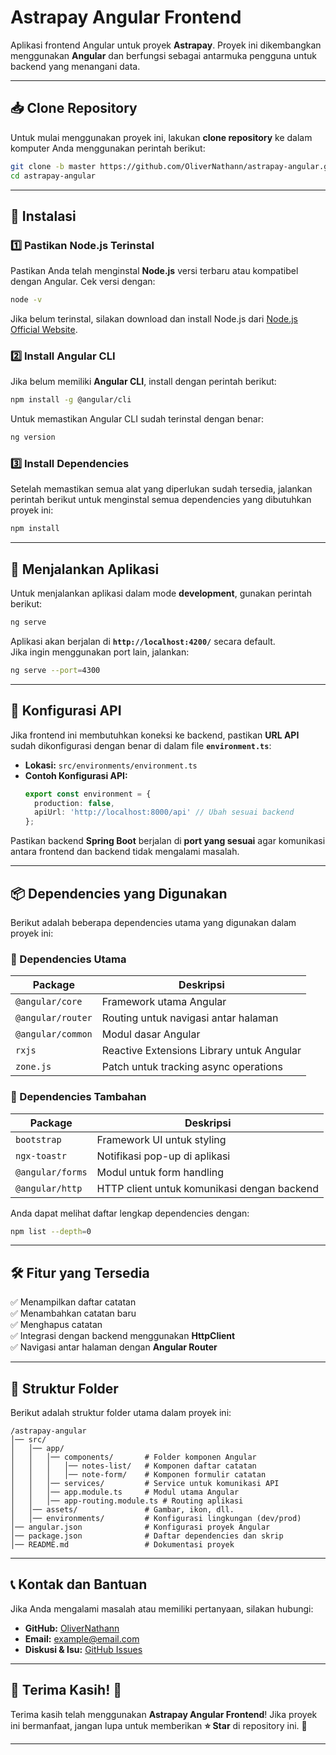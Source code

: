 # Astrapay Angular Frontend

Aplikasi frontend Angular untuk proyek **Astrapay**. Proyek ini dikembangkan menggunakan **Angular** dan berfungsi sebagai antarmuka pengguna untuk backend yang menangani data.

---

## 📥 Clone Repository

Untuk mulai menggunakan proyek ini, lakukan **clone repository** ke dalam komputer Anda menggunakan perintah berikut:

```sh
git clone -b master https://github.com/OliverNathann/astrapay-angular.git
cd astrapay-angular
```

---

## 🚀 Instalasi

### **1️⃣ Pastikan Node.js Terinstal**
Pastikan Anda telah menginstal **Node.js** versi terbaru atau kompatibel dengan Angular. Cek versi dengan:

```sh
node -v
```

Jika belum terinstal, silakan download dan install Node.js dari [Node.js Official Website](https://nodejs.org/).

### **2️⃣ Install Angular CLI**
Jika belum memiliki **Angular CLI**, install dengan perintah berikut:

```sh
npm install -g @angular/cli
```

Untuk memastikan Angular CLI sudah terinstal dengan benar:

```sh
ng version
```

### **3️⃣ Install Dependencies**
Setelah memastikan semua alat yang diperlukan sudah tersedia, jalankan perintah berikut untuk menginstal semua dependencies yang dibutuhkan proyek ini:

```sh
npm install
```

---

## 🚀 Menjalankan Aplikasi

Untuk menjalankan aplikasi dalam mode **development**, gunakan perintah berikut:

```sh
ng serve
```

Aplikasi akan berjalan di **`http://localhost:4200/`** secara default.  
Jika ingin menggunakan port lain, jalankan:

```sh
ng serve --port=4300
```

---

## 🔧 Konfigurasi API

Jika frontend ini membutuhkan koneksi ke backend, pastikan **URL API** sudah dikonfigurasi dengan benar di dalam file **`environment.ts`**:

- **Lokasi:** `src/environments/environment.ts`
- **Contoh Konfigurasi API:**
  ```typescript
  export const environment = {
    production: false,
    apiUrl: 'http://localhost:8000/api' // Ubah sesuai backend
  };
  ```

Pastikan backend **Spring Boot** berjalan di **port yang sesuai** agar komunikasi antara frontend dan backend tidak mengalami masalah.

---

## 📦 Dependencies yang Digunakan

Berikut adalah beberapa dependencies utama yang digunakan dalam proyek ini:

### **📌 Dependencies Utama**
| Package               | Deskripsi |
|-----------------------|--------------------------------------------------|
| `@angular/core`       | Framework utama Angular |
| `@angular/router`     | Routing untuk navigasi antar halaman |
| `@angular/common`     | Modul dasar Angular |
| `rxjs`               | Reactive Extensions Library untuk Angular |
| `zone.js`            | Patch untuk tracking async operations |

### **📌 Dependencies Tambahan**
| Package               | Deskripsi |
|-----------------------|--------------------------------------------------|
| `bootstrap`           | Framework UI untuk styling |
| `ngx-toastr`         | Notifikasi pop-up di aplikasi |
| `@angular/forms`     | Modul untuk form handling |
| `@angular/http`      | HTTP client untuk komunikasi dengan backend |

Anda dapat melihat daftar lengkap dependencies dengan:

```sh
npm list --depth=0
```

---

## 🛠 Fitur yang Tersedia

✅ Menampilkan daftar catatan  
✅ Menambahkan catatan baru  
✅ Menghapus catatan  
✅ Integrasi dengan backend menggunakan **HttpClient**  
✅ Navigasi antar halaman dengan **Angular Router**  

---

## 📌 Struktur Folder

Berikut adalah struktur folder utama dalam proyek ini:

```
/astrapay-angular
│── src/
│   │── app/
│   │   │── components/       # Folder komponen Angular
│   │   │   │── notes-list/   # Komponen daftar catatan
│   │   │   │── note-form/    # Komponen formulir catatan
│   │   │── services/         # Service untuk komunikasi API
│   │   │── app.module.ts     # Modul utama Angular
│   │   │── app-routing.module.ts # Routing aplikasi
│   │── assets/               # Gambar, ikon, dll.
│   │── environments/         # Konfigurasi lingkungan (dev/prod)
│── angular.json              # Konfigurasi proyek Angular
│── package.json              # Daftar dependencies dan skrip
│── README.md                 # Dokumentasi proyek
```

---


## 📞 Kontak dan Bantuan

Jika Anda mengalami masalah atau memiliki pertanyaan, silakan hubungi:

- **GitHub:** [OliverNathann](https://github.com/OliverNathann)
- **Email:** example@email.com
- **Diskusi & Isu:** [GitHub Issues](https://github.com/OliverNathann/astrapay-angular/issues)

---

## 🎉 Terima Kasih! 🎉

Terima kasih telah menggunakan **Astrapay Angular Frontend**! Jika proyek ini bermanfaat, jangan lupa untuk memberikan **⭐ Star** di repository ini. 🚀

---

